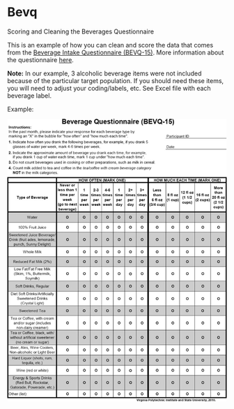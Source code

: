 # Bevq
Scoring and Cleaning the Beverages Questionnaire

This is an example of how you can clean and score the data that comes from the [Beverage Intake Questionnaire (BEVQ-15)](https://www.ncbi.nlm.nih.gov/pmc/articles/PMC3379009/figure/F1/). More information about the questionnaire [here](https://snaped.fns.usda.gov/library/materials/beverage-intake-questionnaire-bevq-15).

**Note:** In our example, 3 alcoholic beverage items were not included because of the particular target population. If you should need these items, you will need to adjust your coding/labels, etc. See Excel file with each beverage label.

Example:

![Bevq](https://github.com/rebekahjacob/Bevq/blob/master/Bevq%20tool%20pic.jpg)
